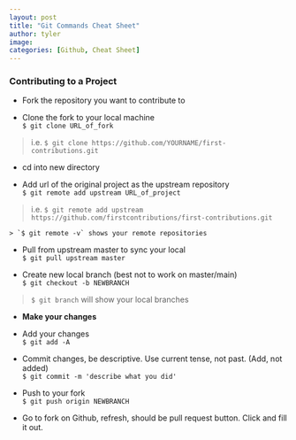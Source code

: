 ```yaml
---
layout: post
title: "Git Commands Cheat Sheet"
author: tyler
image:
categories: [Github, Cheat Sheet]
---
```


### Contributing to a Project

- Fork the repository you want to contribute to

- Clone the fork to your local machine  
	`$ git clone URL_of_fork`  
> i.e. `$ git clone https://github.com/YOURNAME/first-contributions.git`

- cd into new directory

- Add url of the original project as the upstream repository  
	`$ git remote add upstream URL_of_project`  
> i.e. `$ git remote add upstream https://github.com/firstcontributions/first-contributions.git`  

    > `$ git remote -v` shows your remote repositories

- Pull from upstream master to sync your local  
	`$ git pull upstream master`

- Create new local branch (best not to work on master/main)  
	`$ git checkout -b NEWBRANCH`  
> `$ git branch` will show your local branches 

- **Make your changes**

- Add your changes   
	`$ git add -A`

- Commit changes, be descriptive. Use current tense, not past. (Add, not added)  
	`$ git commit -m 'describe what you did'`

- Push to your fork  
	`$ git push origin NEWBRANCH`

- Go to fork on Github, refresh, should be pull request button. Click and fill it out.   
